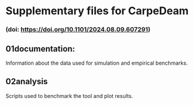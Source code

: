 # Supplementary files for CarpeDeam
### (doi: https://doi.org/10.1101/2024.08.09.607291)

## 01documentation:
Information about the data used for simulation and empirical benchmarks.

## 02analysis 
Scripts used to benchmark the tool and plot results.
